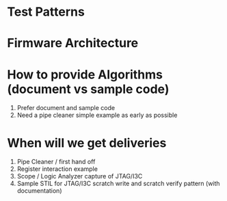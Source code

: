 # Test Patterns

# Firmware Architecture

# How to provide Algorithms (document vs sample code)
1. Prefer document and sample code
2. Need a pipe cleaner simple example as early as possible

# When will we get deliveries
1. Pipe Cleaner / first hand off
2. Register interaction example
3. Scope / Logic Analyzer capture of JTAG/I3C
4. Sample STIL for JTAG/I3C scratch write and scratch verify pattern (with documentation)
